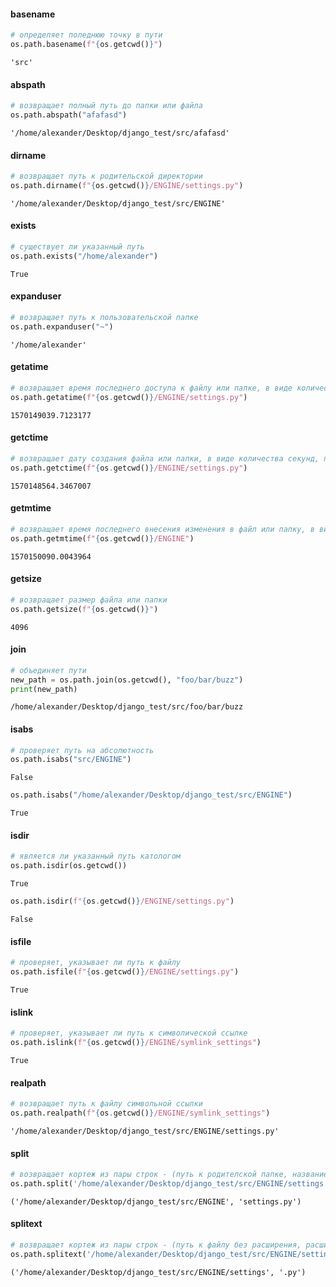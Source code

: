 #### basename

```python
# определяет поледнюю точку в пути
os.path.basename(f"{os.getcwd()}")
```




    'src'



#### abspath

```python
# возвращает полный путь до папки или файла
os.path.abspath("afafasd")
```




    '/home/alexander/Desktop/django_test/src/afafasd'



#### dirname

```python
# возвращает путь к родительской директории
os.path.dirname(f"{os.getcwd()}/ENGINE/settings.py")
```




    '/home/alexander/Desktop/django_test/src/ENGINE'



#### exists

```python
# существует ли указанный путь
os.path.exists("/home/alexander")
```




    True


#### expanduser

```python
# возвращает путь к пользовательской папке
os.path.expanduser("~")
```




    '/home/alexander'


#### getatime

```python
# возвращает время последнего доступа к файлу или папке, в виде количесвта секунд, прошедших с начала эпохи.
os.path.getatime(f"{os.getcwd()}/ENGINE/settings.py")
```




    1570149039.7123177


#### getctime

```python
# возвращает дату создания файла или папки, в виде количества секунд, прошедших с начала эпохи
os.path.getctime(f"{os.getcwd()}/ENGINE/settings.py")
```




    1570148564.3467007


#### getmtime

```python
# возвращает время последнего внесения изменения в файл или папку, в виде количесвта секунд, прошедших с начала эпохи
os.path.getmtime(f"{os.getcwd()}/ENGINE")
```




    1570150090.0043964


#### getsize

```python
# возвращает размер файла или папки
os.path.getsize(f"{os.getcwd()}")
```




    4096


#### join

```python
# объединяет пути
new_path = os.path.join(os.getcwd(), "foo/bar/buzz")
print(new_path)
```

    /home/alexander/Desktop/django_test/src/foo/bar/buzz


#### isabs

```python
# проверяет путь на абсолютность
os.path.isabs("src/ENGINE")
```




    False




```python
os.path.isabs("/home/alexander/Desktop/django_test/src/ENGINE")
```




    True



#### isdir
```python
# является ли указанный путь катологом
os.path.isdir(os.getcwd())
```




    True




```python
os.path.isdir(f"{os.getcwd()}/ENGINE/settings.py")
```




    False



#### isfile

```python
# проверяет, указывает ли путь к файлу
os.path.isfile(f"{os.getcwd()}/ENGINE/settings.py")
```




    True


#### islink

```python
# проверяет, указывает ли путь к символической ссылке
os.path.islink(f"{os.getcwd()}/ENGINE/symlink_settings")
```




    True



#### realpath

```python
# возвращает путь к файлу символьной ссылки
os.path.realpath(f"{os.getcwd()}/ENGINE/symlink_settings")
```




    '/home/alexander/Desktop/django_test/src/ENGINE/settings.py'


#### split

```python
# возвращает кортеж из пары строк - (путь к родителской папке, название файла).
os.path.split('/home/alexander/Desktop/django_test/src/ENGINE/settings.py')
```




    ('/home/alexander/Desktop/django_test/src/ENGINE', 'settings.py')


#### splitext

```python
# возвращает кортеж из пары строк - (путь к файлу без расширения, расширение файла)
os.path.splitext('/home/alexander/Desktop/django_test/src/ENGINE/settings.py')
```




    ('/home/alexander/Desktop/django_test/src/ENGINE/settings', '.py')




```python

```
